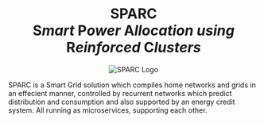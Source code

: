 # <div align = "center"> SPARC<br>S*mart* P*ower* A*llocation* *using* R*einforced* C*lusters*</div>
<p align = "center">
<img src = "https://user-images.githubusercontent.com/36445600/78883857-aff53100-7a77-11ea-8743-880cb519db7f.JPG" alt = "SPARC Logo"/>
</p>
SPARC is a Smart Grid solution which compiles home networks and grids in an effecient manner, controlled by recurrent networks which predict distribution and consumption and also supported by an energy credit system. All running as microservices, supporting each other.
